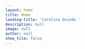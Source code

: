 ```yaml
---
layout: home
title: Home
landing-title: 'Carolina Oviedo '
description: null
image: null
author: null
show_tile: false
---
```

